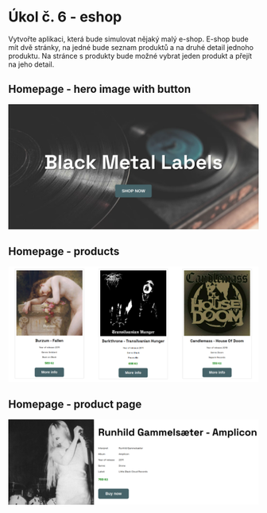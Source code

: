# Úkol č. 6 - eshop
Vytvořte aplikaci, která bude simulovat nějaký malý e-shop. E-shop bude mít dvě stránky, na jedné bude seznam produktů a na druhé detail jednoho produktu. Na stránce s produkty bude možné vybrat jeden produkt a přejít na jeho detail.

## Homepage - hero image with button
![Homepage - hero image with button](eshop/src/img/eshop-front-page.png)

## Homepage - products
![Homepage - products](eshop/src/img/eshop-products.png)

## Homepage - product page
![Product page](eshop/src/img/eshop-product-page.png)
